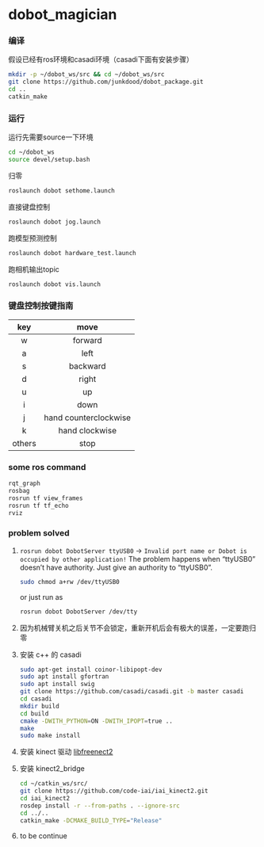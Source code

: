 # dobot_magician

### 编译
假设已经有ros环境和casadi环境（casadi下面有安装步骤）
```sh
mkdir -p ~/dobot_ws/src && cd ~/dobot_ws/src
git clone https://github.com/junkdood/dobot_package.git
cd ..
catkin_make
```

### 运行
运行先需要source一下环境
```sh
cd ~/dobot_ws
source devel/setup.bash
```

归零
```sh
roslaunch dobot sethome.launch
```

直接键盘控制
```sh
roslaunch dobot jog.launch
```

跑模型预测控制
```sh
roslaunch dobot hardware_test.launch
```

跑相机输出topic
```sh
roslaunch dobot vis.launch
```

### 键盘控制按键指南

| key | move |
| :---: | :----: |
|w|forward|
|a|left|
|s|backward|
|d|right|
|u|up|
|i|down|
|j|hand counterclockwise|
|k|hand clockwise|
|others|stop|


### some ros command

```sh
rqt_graph
rosbag
rosrun tf view_frames
rosrun tf tf_echo
rviz
```

### problem solved

1. `rosrun dobot DobotServer ttyUSB0` -> `Invalid port name or Dobot is occupied by other application!`
   The problem happens when “ttyUSB0” doesn’t have authority.
   Just give an authority to “ttyUSB0”.
   ```sh
   sudo chmod a+rw /dev/ttyUSB0
   ```
   or just run as
   ```sh
   rosrun dobot DobotServer /dev/tty
   ```

2. 因为机械臂关机之后关节不会锁定，重新开机后会有极大的误差，一定要跑归零


3. 安装 c++ 的 casadi
   ```sh
   sudo apt-get install coinor-libipopt-dev
   sudo apt install gfortran
   sudo apt install swig
   git clone https://github.com/casadi/casadi.git -b master casadi 
   cd casadi
   mkdir build
   cd build
   cmake -DWITH_PYTHON=ON -DWITH_IPOPT=true ..
   make
   sudo make install
   ```

4. 安装 kinect 驱动
   [libfreenect2](https://github.com/OpenKinect/libfreenect2)

5. 安装 kinect2_bridge
   ```sh
   cd ~/catkin_ws/src/
   git clone https://github.com/code-iai/iai_kinect2.git
   cd iai_kinect2
   rosdep install -r --from-paths . --ignore-src
   cd ../..
   catkin_make -DCMAKE_BUILD_TYPE="Release"
   ```

6. to be continue